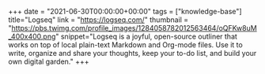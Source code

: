 +++
date = "2021-06-30T00:00:00+00:00"
tags = ["knowledge-base"]
title="Logseq"
link = "https://logseq.com/"
thumbnail = "https://pbs.twimg.com/profile_images/1284058782012563464/oQFKw8uM_400x400.png"
snippet="Logseq is a joyful, open-source outliner that works on top of local plain-text Markdown and Org-mode files. Use it to write, organize and share your thoughts, keep your to-do list, and build your own digital garden."
+++

